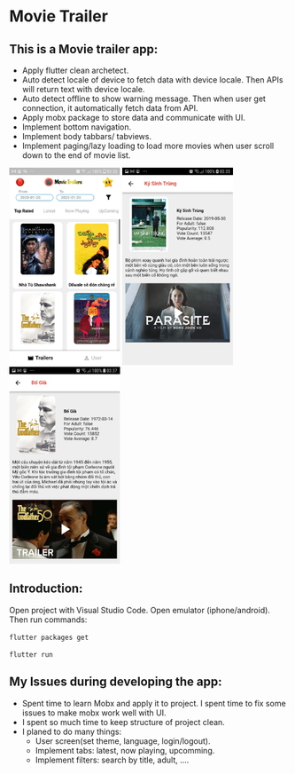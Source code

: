 # Movie Trailer

## This is a Movie trailer app:
- Apply flutter clean archetect.
- Auto detect locale of device to fetch data with device locale. Then APIs will return text with device locale.
- Auto detect offline to show warning message. Then when user get connection, it automatically fetch data from API.
- Apply mobx package to store data and communicate with UI.
- Implement bottom navigation.
- Implement body tabbars/ tabviews.
- Implement paging/lazy loading to load more movies when user scroll down to the end of movie list.

<img src="./IMG/Screenshot_20220425-033529.jpg" width="200"> <img src="./IMG/Screenshot_20220425-033551.jpg" width="200">
<img src="./IMG/Screenshot_20220425-033741.jpg" width="200">

## Introduction:
Open project with Visual Studio Code. Open emulator (iphone/android). Then run commands:

`flutter packages get`

`flutter run`

## My Issues during developing the app:
- Spent time to learn Mobx and apply it to project. I spent time to fix some issues to make mobx work well with UI.
- I spent so much time to keep structure of project clean.
- I planed to do many things: 
    + User screen(set theme, language, login/logout).
    + Implement tabs: latest, now playing, upcomming.
    + Implement filters: search by title, adult, ....
